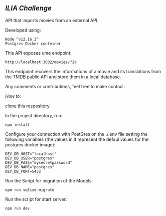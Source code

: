 
***ILIA Challenge***
-----------------------

API that imports movies from an external API.

Developed using:

    Node ^v12.16.3^
    Postgres Docker conteiner

This API exposes ume endpoint:

    http://localhost:3002/movies/?id

This endpoint recovers the informations of a movie and its translations from the TMDB public API and store them in a local database.

Any comments or contributions, feel free to make contact.

*How to:*

clone this respository

In the project directory, run:

    npm install

Configure your connection with PostGres on the ./.env file setting the following variables (the values in it represent the defaul values for the postgres docker image):

    DEV_DB_HOST="localhost"
    DEV_DB_USER="postgres"
    DEV_DB_PASS="mysecretpassword"
    DEV_DB_NAME="postgres"
    DEV_DB_PORT=5432

Run the Script for migration of the Models:

    npm run sqlize-migrate

Run the script for start server:

    npm run dev

